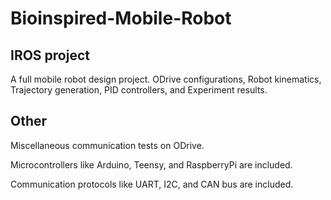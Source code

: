 # Bioinspired-Mobile-Robot

## IROS project

A full mobile robot design project. ODrive configurations, Robot kinematics, Trajectory generation, PID controllers, and Experiment results.

## Other

Miscellaneous communication tests on ODrive.

Microcontrollers like Arduino, Teensy, and RaspberryPi are included.

Communication protocols like UART, I2C, and CAN bus are included.
